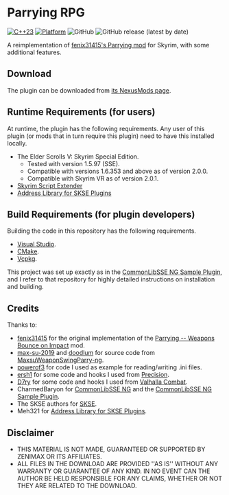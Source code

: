 # Parrying RPG
[![C++23](https://img.shields.io/static/v1?label=standard&message=C%2B%2B23&color=blue&logo=c%2B%2B&&logoColor=white&style=flat)](https://en.cppreference.com/w/cpp/compiler_support)
[![Platform](https://img.shields.io/static/v1?label=platform&message=windows&color=dimgray&style=flat)](#)
![GitHub](https://img.shields.io/github/license/DennisSoemers/ParryingRPG)
![GitHub release (latest by date)](https://img.shields.io/github/v/release/DennisSoemers/ParryingRPG)

A reimplementation of [fenix31415's Parrying mod](https://www.nexusmods.com/skyrimspecialedition/mods/65133) for Skyrim, 
with some additional features. 

## Download

The plugin can be downloaded from [its NexusMods page](https://www.nexusmods.com/skyrimspecialedition/mods/81356).

## Runtime Requirements (for users)

At runtime, the plugin has the following requirements. Any user of this plugin (or mods that in turn require this plugin) need to have this installed locally.

- The Elder Scrolls V: Skyrim Special Edition.
  - Tested with version 1.5.97 (SSE).
  - Compatible with versions 1.6.353 and above as of version 2.0.0.
  - Compatible with Skyrim VR as of version 2.0.1.
- [Skyrim Script Extender](https://skse.silverlock.org/)
- [Address Library for SKSE Plugins](https://www.nexusmods.com/skyrimspecialedition/mods/32444)

## Build Requirements (for plugin developers)

Building the code in this repository has the following requirements.

- [Visual Studio](https://visualstudio.microsoft.com/).
- [CMake](https://cmake.org/).
- [Vcpkg](https://github.com/microsoft/vcpkg).

This project was set up exactly as in the [CommonLibSSE NG Sample Plugin](https://gitlab.com/colorglass/commonlibsse-sample-plugin), 
and I refer to that repository for highly detailed instructions on installation and building.

## Credits

Thanks to:
- [fenix31415](https://github.com/fenix31415) for the original implementation of the [Parrying -- Weapons Bounce on Impact](https://www.nexusmods.com/skyrimspecialedition/mods/65133) mod.
- [max-su-2019](https://github.com/max-su-2019/) and [doodlum](https://github.com/doodlum/) for source code from 
[MaxsuWeaponSwingParry-ng](https://github.com/doodlum/MaxsuWeaponSwingParry-ng).
- [powerof3](https://github.com/powerof3/) for code I used as example for reading/writing .ini files.
- [ersh1](https://github.com/ersh1) for some code and hooks I used from [Precision](https://github.com/ersh1/Precision).
- [D7ry](https://github.com/D7ry) for some code and hooks I used from [Valhalla Combat](https://github.com/D7ry/valhallaCombat).
- CharmedBaryon for [CommonLibSSE NG](https://github.com/CharmedBaryon/CommonLibSSE-NG) and the [CommonLibSSE NG Sample Plugin](https://gitlab.com/colorglass/commonlibsse-sample-plugin).
- The SKSE authors for [SKSE](http://skse.silverlock.org/).
- Meh321 for [Address Library for SKSE Plugins](https://www.nexusmods.com/skyrimspecialedition/mods/32444).

## Disclaimer

- THIS MATERIAL IS NOT MADE, GUARANTEED OR SUPPORTED BY ZENIMAX OR ITS AFFILIATES.
- ALL FILES IN THE DOWNLOAD ARE PROVIDED ''AS IS'' WITHOUT ANY WARRANTY OR GUARANTEE OF ANY KIND. IN NO EVENT CAN THE AUTHOR BE HELD RESPONSIBLE FOR ANY CLAIMS, WHETHER OR NOT THEY ARE RELATED TO THE DOWNLOAD.
